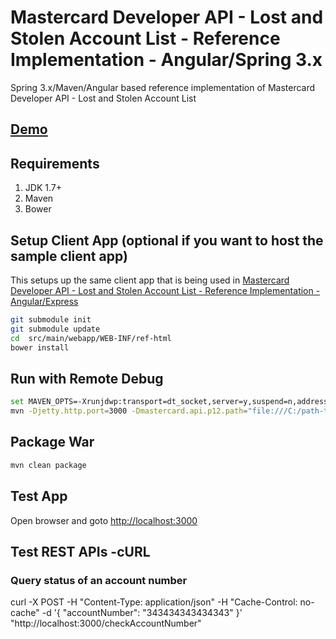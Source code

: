 # Mastercard Developer API - Lost and Stolen Account List - Reference Implementation - Angular/Spring 3.x #
Spring 3.x/Maven/Angular based reference implementation of Mastercard Developer API - Lost and Stolen Account List 

## [Demo](https://perusworld.github.io/mcdevapi-lostandstolen-refimpl-web/) ##

## Requirements ##
1. JDK 1.7+
1. Maven
1. Bower
   

## Setup Client App (optional if you want to host the sample client app) ##
This setups up the same client app that is being used in [Mastercard Developer API - Lost and Stolen Account List - Reference Implementation - Angular/Express](https://github.com/perusworld/mcdevapi-lostandstolen-refimpl-web)

```bash
git submodule init
git submodule update
cd  src/main/webapp/WEB-INF/ref-html
bower install
```

## Run with Remote Debug ##
```bash
set MAVEN_OPTS=-Xrunjdwp:transport=dt_socket,server=y,suspend=n,address=8000
mvn -Djetty.http.port=3000 -Dmastercard.api.p12.path="file:///C:/path-to-p12-file" -Dmastercard.api.consumer.key="api-key" jetty:run
```

## Package War ##
```bash
mvn clean package
```

## Test App ##
Open browser and goto [http://localhost:3000](http://localhost:3000)

## Test REST APIs -cURL ##
### Query status of an account number ###
curl -X POST -H "Content-Type: application/json" -H "Cache-Control: no-cache" -d '{
    "accountNumber": "343434343434343"
}' "http://localhost:3000/checkAccountNumber"
```

